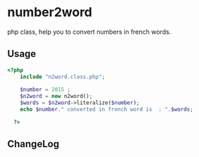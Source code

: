 number2word
==============
php class, help you to convert numbers in french words.

Usage
--------------
```php
<?php
    include "n2word.class.php";
    
    $number = 2015 ;
    $n2word = new n2word();
    $words = $n2word->literalize($number);
    echo $number." converted in french word is  : ".$words;

  ?>

```
ChangeLog
--------------
